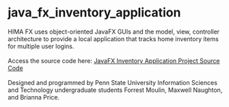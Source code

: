 # java_fx_inventory_application
HIMA FX uses object-oriented JavaFX GUIs and the model, view, controller architecture to provide a local application that tracks home inventory items for multiple user logins. 
<br><br>
Access the source code here: <a href="https://github.com/ffm5113/java_fx_inventory_application/tree/main/src">JavaFX Inventory Application Project Source Code</a>
<br><br>
Designed and programmed by Penn State University Information Sciences and Technology undergraduate students Forrest Moulin, Maxwell Naughton, and Brianna Price.
